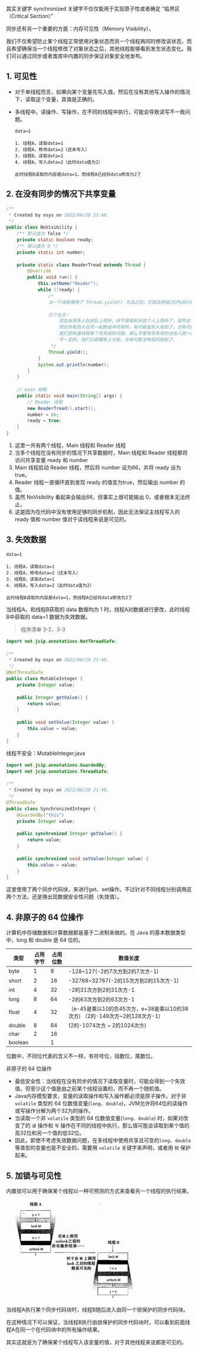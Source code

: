 其实关键字 synchronized 关键字不仅仅能用于实现原子性或者确定 “临界区（Critical Section）”

同步还有另一个重要的方面：内存可见性（Memory Visibility）。

我们不仅希望防止某个线程正常使用对象状态而另一个线程再同时修改该状态，而且希望确保当一个线程修改了对象状态之后，其他线程能够看到发生状态变化。我们可以通过同步或者类库中内置的同步保证对象安全地发布。



## 1. 可见性

* 对于单线程而言，如果向某个变量先写入值，然后在没有其他写入操作的情况下，读取这个变量，其值是正确的。

* 多线程中。读操作、写操作，在不同的线程中执行，可能会导致读写不一致问题。

  ```
  data=1
  
  1. 线程A，读取data=1
  2. 线程A，修改data=2（还未写入）
  3. 线程B，读取data=1
  4. 线程A，写入data=2（此时data值为2）
  
  此时线程B读取的内容是data=1，而线程A已经将data修改为2了
  ```

  

## 2. 在没有同步的情况下共享变量

```java
/**
 * Created by osys on 2022/08/28 21:48.
 */
public class NoVisibility {
    /** 默认值为 false */
    private static boolean ready;
    /** 默认值为 0 */
    private static int number;

    private static class ReaderTread extends Thread {
        @Override
        public void run() {
            this.setName("Reader");
            while (!ready) {
                /*
                当一个线程使用了 Thread.yield() 方法之后，它就会把自己CPU执行的时间让掉，让自己或者其它的线程运行。
                
                打个比方：
                    现在有很多人在排队上厕所，好不容易轮到这个人上厕所了，突然这个人说：“我要和大家来个竞赛，看谁先抢到厕所！”。
                    然后所有的人在同一起跑线冲向厕所，有可能是别人抢到了，也有可能他自己有抢到了。
                    我们还知道线程有个优先级的问题，那么手里有优先权的这些人就一定能抢到厕所的位置吗?
                    不一定的，他们只是概率上大些，也有可能没特权的抢到了。
                 */
                Thread.yield();
            }
            System.out.println(number);
        }
    }

    // main 线程
    public static void main(String[] args) {
        // Reader 线程
        new ReaderTread().start();
        number = 66;
        ready = true;
    }
}
```

1. 这里一共有两个线程，Main 线程和 Reader 线程
2. 当多个线程在没有同步的情况下共享数据时，Main 线程和 Reader 线程都将访问共享变量 ready 和 number
3. Main 线程启动 Reader 线程，然后将 number 设为66，并将 ready 设为 true。
4. Reader 线程一直循环直到发现 ready 的值变为true，然后输出 number 的值。
5. 虽然 NoVisibility 看起来会输出66，但事实上很可能输出 0，或者根本无法终止。
6. 这是因为在代码中没有使用足够的同步机制，因此无法保证主线程写入的 ready 值和 number 值对于读线程来说是可见的。



## 3. 失效数据

```
data=1

1. 线程A，读取data=1
2. 线程A，修改data=2（还未写入）
3. 线程B，读取data=1
4. 线程A，写入data=2（此时data值为2）

此时线程B读取的内容是data=1，而线程A已经将data修改为2了
```

当线程A，和线程B获取的 data 数据均为 1 时。线程A对数据进行更改，此时线程B中获取的 data=1 数据为失效数据。



> 程序清单 3-2、3-3

```java
import net.jcip.annotations.NotThreadSafe;

/**
 * Created by osys on 2022/08/28 21:48.
 */
@NotThreadSafe
public class MutableInteger {
    private Integer value;

    public Integer getValue() {
        return value;
    }

    public void setValue(Integer value) {
        this.value = value;
    }
}
```

线程不安全：MutableInteger.java



```java
import net.jcip.annotations.GuardedBy;
import net.jcip.annotations.ThreadSafe;

/**
 * Created by osys on 2022/08/28 21:48.
 */
@ThreadSafe
public class SynchronizedInteger {
    @GuardedBy("this")
    private Integer value;

    public synchronized Integer getValue() {
        return value;
    }

    public synchronized void setValue(Integer value) {
        this.value = value;
    }
}
```

这里使用了两个同步代码块，来进行get、set操作。不过针对不同线程分别调用这两个方法，还是换出现数据安全性问题（失效值）。



## 4. 非原子的 64 位操作

计算机中存储数据和计算数据都是基于二进制来做的。在 Java 的基本数据类型中，long 和 double 是 64 位的。

| 类型    | 占用字节 | 占用位数 | 数值长度                                                     |
| ------- | -------- | -------- | ------------------------------------------------------------ |
| byte    | 1        | 8        | -128~127(-2的7次方到2的7次方-1)                              |
| short   | 2        | 16       | -32768~32767(-2的15次方到2的15次方-1)                        |
| int     | 4        | 32       | -2的31次方到2的31次方-1                                      |
| long    | 8        | 64       | -2的63次方到2的63次方-1                                      |
| float   | 4        | 32       | （e-45是乘以10的负45次方，e+38是乘以10的38次方) （2的-149次方~2的128次方-1） |
| double  | 8        | 64       | (2的-1074次方 ~ 2的1024次方)                                 |
| char    | 2        | 16       |                                                              |
| boolean |          | 1        |                                                              |

位数中，不同位代表的含义不一样，有符号位，指数位，尾数位。



非原子的 64 位操作

* 最低安全性：当线程在没有同步的情况下读取变量时，可能会得到一个失效值，但至少这个值是由之前某个线程设置的，而不再一个随机值。
* Java内存模型要求，变量的读取操作和写入操作都必须是原子操作。对于非 `volatile` 类型的 64 位数值变量(`long`、`double`)，JVM允许将64位的读操作或写操作分解为两个32为的操作。
* 当读取一个非 `volatile` 类型的 64 位数值变量(`long`、`double`) 时，如果对改变了的 `读` 操作和 `写` 操作在不同的线程中执行，那么很可能会读取到某个值的高32位和另一个值的低32位。
* 因此，即使不考虑失效数据问题，在多线程中使用共享且可变的`long`、`double` 等类型的变量也是不安全的，需要用 `volatile` 关键字来声明，或者用 `锁` 保护起来。



## 5. 加锁与可见性

内置锁可以用于确保某个线程以一种可预测的方式来查看另一个线程的执行结果。

![1](img/1.png)

当线程A执行某个同步代码块时，线程B随后进入由同一个锁保护的同步代码块。

在这种情况下可以保证，当线程B执行由锁保护的同步代码块时，可以看到前面线程A在同一个在代码块中的所有操作结果。

其实这就是为了确保某个线程写入该变量的值，对于其他线程来说都是可见的。

